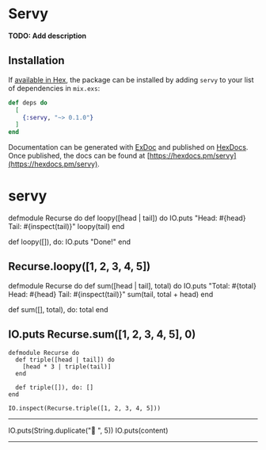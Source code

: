 # Servy


**TODO: Add description**

## Installation

If [available in Hex](https://hex.pm/docs/publish), the package can be installed
by adding `servy` to your list of dependencies in `mix.exs`:

```elixir
def deps do
  [
    {:servy, "~> 0.1.0"}
  ]
end
```

Documentation can be generated with [ExDoc](https://github.com/elixir-lang/ex_doc)
and published on [HexDocs](https://hexdocs.pm). Once published, the docs can
be found at [https://hexdocs.pm/servy](https://hexdocs.pm/servy).

# servy

defmodule Recurse do
  def loopy([head | tail]) do
    IO.puts "Head: #{head} Tail: #{inspect(tail)}"
    loopy(tail)
  end

  def loopy([]), do: IO.puts "Done!"
end

Recurse.loopy([1, 2, 3, 4, 5])
--------------------------------------------------------

defmodule Recurse do
  def sum([head | tail], total) do
    IO.puts "Total: #{total} Head: #{head} Tail: #{inspect(tail)}"
    sum(tail, total + head)
  end

  def sum([], total), do: total
end

IO.puts Recurse.sum([1, 2, 3, 4, 5], 0)
------------------------------------------------------

    defmodule Recurse do
      def triple([head | tail]) do
        [head * 3 | triple(tail)]
      end

      def triple([]), do: []
    end

    IO.inspect(Recurse.triple([1, 2, 3, 4, 5]))
-----------------------------------------------------

IO.puts(String.duplicate("🌮  ", 5))
    IO.puts(content)

---------------------------------------------------